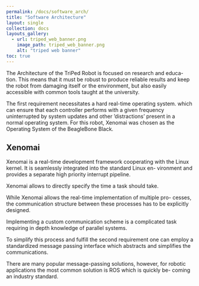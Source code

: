 ```yaml
---
permalink: /docs/software_arch/
title: "Software Architecture"
layout: single
collection: docs
layouts_gallery:
  - url: triped_web_banner.png
    image_path: triped_web_banner.png
    alt: "triped web banner"
toc: true
---
```


The Architecture of the TriPed Robot is focused on research and educa-
tion. This means that it must be robust to produce reliable results and
keep the robot from damaging itself or the environment, but also easily
accessible with common tools taught at the university.

The first requirement necessitates a hard real-time operating system.
which can ensure that each controller performs with a given frequency
uninterrupted by system updates and other ’distractions’ present in a
normal operating system. For this robot, Xenomai was chosen as the
Operating System of the BeagleBone Black.

## Xenomai
Xenomai is a real-time development framework cooperating with the
Linux kernel. It is seamlessly integrated into the standard Linux en-
vironment and provides a separate high priority interrupt pipeline. 

Xenomai allows to directly specify the time a task should take.

While Xenomai allows the real-time implementation of multiple pro-
cesses, the communication structure between these processes has to be
explicitly designed. 

Implementing a custom communication scheme is a
complicated task requiring in depth knowledge of parallel systems. 

To simplify this process and fulfill the second requirement one can employ
a standardized message passing interface which abstracts and simplifies
the communications.

There are many popular message-passing solutions, however, for robotic
applications the most common solution is ROS which is quickly be-
coming an industry standard.
